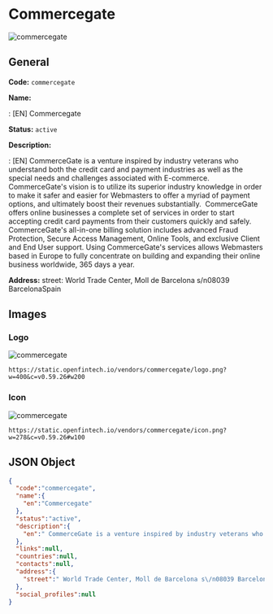 
# Commercegate 
![commercegate](https://static.openfintech.io/vendors/commercegate/logo.png?w=400&c=v0.59.26#w200)  

## General 
 
**Code:** `commercegate` 
 
**Name:** 
 
:	[EN] Commercegate 
 
**Status:** `active` 
 
**Description:** 
 
: [EN]  CommerceGate is a venture inspired by industry veterans who understand both the credit card and payment industries as well as the special needs and challenges associated with E-commerce.     CommerceGate's vision is to utilize its superior industry knowledge in order to make it safer and easier for Webmasters to offer a myriad of payment options, and ultimately boost their revenues substantially.  CommerceGate offers online businesses a complete set of services in order to start accepting credit card payments from their customers quickly and safely. CommerceGate's all-in-one billing solution includes advanced Fraud Protection, Secure Access Management, Online Tools, and exclusive Client and End User support. Using CommerceGate's services allows Webmasters based in Europe to fully concentrate on building and expanding their online business worldwide, 365 days a year.  
 
**Address:** 
street:  World Trade Center, Moll de Barcelona s/n08039 BarcelonaSpain  

## Images 

### Logo 
 
![commercegate](https://static.openfintech.io/vendors/commercegate/logo.png?w=400&c=v0.59.26#w200)  

```
https://static.openfintech.io/vendors/commercegate/logo.png?w=400&c=v0.59.26#w200
```  

### Icon 
 
![commercegate](https://static.openfintech.io/vendors/commercegate/icon.png?w=278&c=v0.59.26#w100)  

```
https://static.openfintech.io/vendors/commercegate/icon.png?w=278&c=v0.59.26#w100
```  

## JSON Object 

```json
{
  "code":"commercegate",
  "name":{
    "en":"Commercegate"
  },
  "status":"active",
  "description":{
    "en":" CommerceGate is a venture inspired by industry veterans who understand both the credit card and payment industries as well as the special needs and challenges associated with E-commerce.\u00a0\u00a0 \u00a0 CommerceGate's vision is to utilize its superior industry knowledge in order to make it safer and easier for Webmasters to offer a myriad of payment options, and ultimately boost their revenues substantially.\u00a0 CommerceGate offers online businesses a complete set of services in order to start accepting credit card payments from their customers quickly and safely. CommerceGate's all-in-one billing solution includes advanced Fraud Protection, Secure Access Management, Online Tools, and exclusive Client and End User support. Using CommerceGate's services allows Webmasters based in Europe to fully concentrate on building and expanding their online business worldwide, 365 days a year. "
  },
  "links":null,
  "countries":null,
  "contacts":null,
  "address":{
    "street":" World Trade Center, Moll de Barcelona s\/n08039 BarcelonaSpain "
  },
  "social_profiles":null
}
```  
